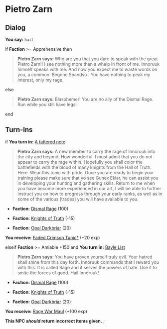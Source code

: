 # Pietro Zarn
## Dialog

**You say:** `hail`



if **Faction** >= Apprehensive then



>**Pietro Zarn says:** Who are you that you dare to speak with the great Pietro Zarn!! I see nothing more than a whelp in front of me. Innoruuk himself speaks with me. And now you expect me to waste words on you, a common. Begone Soandso . You have nothing to peak my interest, only my rage.


else



>**Pietro Zarn says:** Blasphemer!  You are no ally of the Dismal Rage.  Run while you still have legs!

end

## Turn-Ins




if **You turn in:** [A tattered note](/item/18743)


>**Pietro Zarn says:** A new member to carry the rage of Innoruuk into the city and beyond. How wonderful. I must admit that you do not appear to carry the rage within. Hopefully you shall color the battlefields with the blood of many knights from the Hall of Truth. Here. Wear this tunic with pride. Once you are ready to begin your training please make sure that yo see Gunex Eklar, he can assist you in developing your hunting and gathering skills. Return to me when you have become more experienced in our art, I will be able to further instruct you on how to progress through your early ranks, as well as in some of the various [trades] you will have available to you.


* __Faction:__ [Dismal Rage](/faction/271) (100)


* __Faction:__ [Knights of Truth](/faction/281) (-15)


* __Faction:__ [Opal Darkbriar](/faction/296) (20)


 **You receive:**  [Faded Crimson Tunic*](/item/13561) (+20 exp)

elseif **Faction** >= Amiable +150 and  **You turn in:** [Bayle List](/item/18825)


>**Pietro Zarn says:** You have proven yourself truly evil. Your hatred shall shine from this day forth. Innoruuk commands that I reward you with this. It is called Rage and it serves the powers of hate. Use it to smite the forces of good. Hail Innoruuk!


* __Faction:__ [Dismal Rage](/faction/271) (100)


* __Faction:__ [Knights of Truth](/faction/281) (-15)


* __Faction:__ [Opal Darkbriar](/faction/296) (20)


 **You receive:**  [Rage War Maul](/item/12153) (+100 exp)

**This NPC *should* return incorrect items given.**
;

